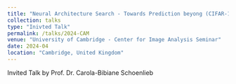 ```yaml
---
title: "Neural Architecture Search - Towards Prediction beyong (CIFAR-10 Accuracy) Benchmarks"
collection: talks
type: "Inivted Talk"
permalink: /talks/2024-CAM
venue: "University of Cambridge - Center for Image Analysis Seminar"
date: 2024-04
location: "Cambridge, United Kingdom"
---
```


Invited Talk by Prof. Dr. Carola-Bibiane Schoenlieb
